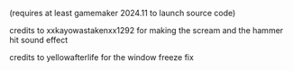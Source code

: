 (requires at least gamemaker 2024.11 to launch source code)

credits to xxkayowastakenxx1292 for making the scream and the hammer hit sound effect

credits to yellowafterlife for the window freeze fix